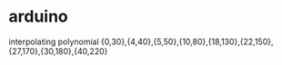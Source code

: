 # arduino
interpolating polynomial {0,30},{4,40},{5,50},{10,80},{18,130},{22,150},{27,170},{30,180},{40,220}

